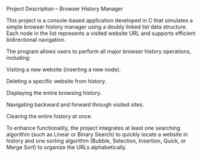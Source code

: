 Project Description – Browser History Manager

This project is a console-based application developed in C that simulates a simple browser history manager using a doubly linked list data structure. Each node in the list represents a visited website URL and supports efficient bidirectional navigation.

The program allows users to perform all major browser history operations, including:

Visiting a new website (inserting a new node).

Deleting a specific website from history.

Displaying the entire browsing history.

Navigating backward and forward through visited sites.

Clearing the entire history at once.

To enhance functionality, the project integrates at least one searching algorithm (such as Linear or Binary Search) to quickly locate a website in history and one sorting algorithm (Bubble, Selection, Insertion, Quick, or Merge Sort) to organize the URLs alphabetically.

